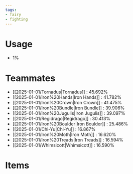 ```yaml
---
tags:
- fairy
- fighting
---
```

# Usage
- 1%
# Teammates
- [[2025-01-01/Tornadus|Tornadus]] : 45.692%
- [[2025-01-01/Iron%20Hands|Iron Hands]] : 41.782%
- [[2025-01-01/Iron%20Crown|Iron Crown]] : 41.475%
- [[2025-01-01/Iron%20Bundle|Iron Bundle]] : 39.906%
- [[2025-01-01/Iron%20Jugulis|Iron Jugulis]] : 39.097%
- [[2025-01-01/Regidrago|Regidrago]] : 30.413%
- [[2025-01-01/Iron%20Boulder|Iron Boulder]] : 25.486%
- [[2025-01-01/Chi-Yu|Chi-Yu]] : 16.867%
- [[2025-01-01/Iron%20Moth|Iron Moth]] : 16.620%
- [[2025-01-01/Iron%20Treads|Iron Treads]] : 16.594%
- [[2025-01-01/Whimsicott|Whimsicott]] : 16.590%
# Items
